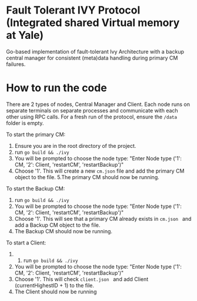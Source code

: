 # Fault Tolerant IVY Protocol (Integrated shared Virtual memory at Yale) 

Go-based implementation of fault-tolerant Ivy Architecture with a backup central manager for consistent (meta)data handling during primary CM failures.

# How to run the code
There are 2 types of nodes, Central Manager and Client. Each node runs on separate terminals on separate processes and communicate with each other using RPC calls. For a fresh run of the protocol, ensure the `/data` folder is empty.

To start the primary CM:
1. Ensure you are in the root directory of the project.
2. run `go build && ./ivy`
3. You will be prompted to choose the node type: "Enter Node type ('1': CM, '2': Client, 'restartCM', 'restartBackup')"
4. Choose '1'. This will create a new `cm.json` file and add the primary CM object to the file.
5.The primary CM should now be running.

To start the Backup CM:
1. run `go build && ./ivy`
2. You will be prompted to choose the node type: "Enter Node type ('1': CM, '2': Client, 'restartCM', 'restartBackup')"
3. Choose '1'. This will see that a primary CM already exists in `cm.json ` and add a Backup CM object to the file.
4. The Backup CM should now be running.

To start a Client:
1. 1. run `go build && ./ivy`
2. You will be prompted to choose the node type: "Enter Node type ('1': CM, '2': Client, 'restartCM', 'restartBackup')"
3. Choose '1'. This will check `client.json ` and add Client (currentHighestID + 1) to the file.
4. The Client should now be running

